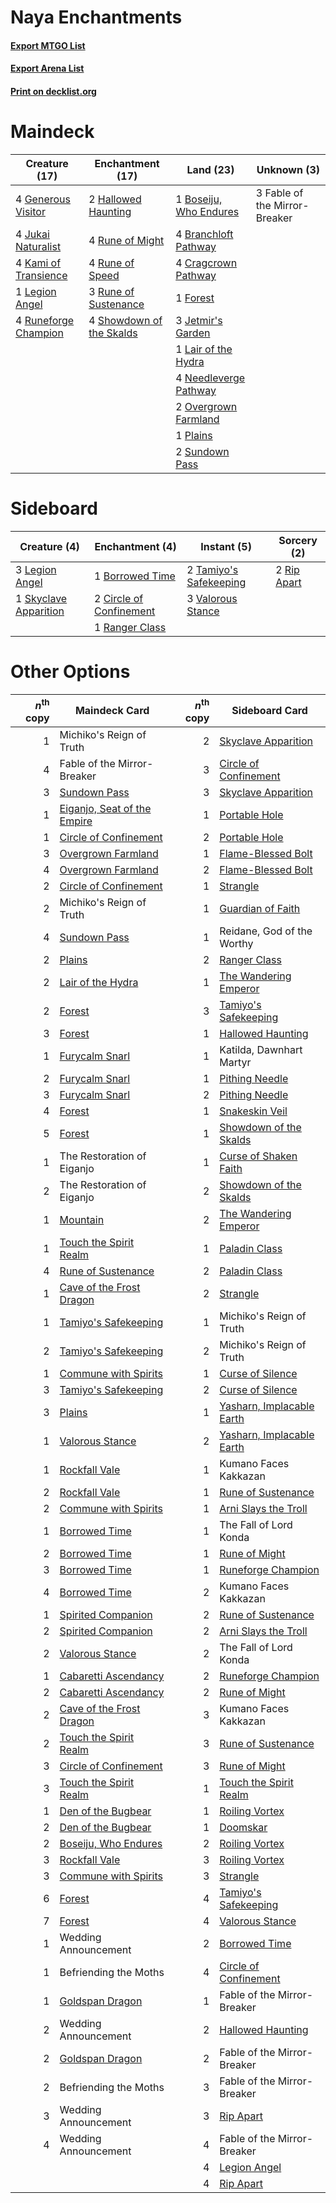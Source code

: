 # Naya Enchantments

#### [Export MTGO List](../collection/Naya%20Enchantments/Naya%20Enchantments.txt)
#### [Export Arena List](../collection/Naya%20Enchantments/Naya%20Enchantments_arena.txt)
#### [Print on decklist.org](http://decklist.org/?deckmain=1%09Boseiju,%20Who%20Endures%0A4%09Branchloft%20Pathway%0A4%09Cragcrown%20Pathway%0A3%09Fable%20of%20the%20Mirror-Breaker%0A1%09Forest%0A4%09Generous%20Visitor%0A2%09Hallowed%20Haunting%0A3%09Jetmir's%20Garden%0A4%09Jukai%20Naturalist%0A4%09Kami%20of%20Transience%0A1%09Lair%20of%20the%20Hydra%0A1%09Legion%20Angel%0A4%09Needleverge%20Pathway%0A2%09Overgrown%20Farmland%0A1%09Plains%0A4%09Rune%20of%20Might%0A4%09Rune%20of%20Speed%0A3%09Rune%20of%20Sustenance%0A4%09Runeforge%20Champion%0A4%09Showdown%20of%20the%20Skalds%0A2%09Sundown%20Pass&deckside=1%09Borrowed%20Time%0A2%09Circle%20of%20Confinement%0A3%09Legion%20Angel%0A1%09Ranger%20Class%0A2%09Rip%20Apart%0A1%09Skyclave%20Apparition%0A2%09Tamiyo's%20Safekeeping%0A3%09Valorous%20Stance)
# Maindeck

|                                         Creature (17)                                         |                                         Enchantment (17)                                          |                                            Land (23)                                            |         Unknown (3)         |
|-----------------------------------------------------------------------------------------------|---------------------------------------------------------------------------------------------------|-------------------------------------------------------------------------------------------------|-----------------------------|
|4 [Generous Visitor](http://gatherer.wizards.com/Pages/Card/Details.aspx?multiverseid=548493)  |2 [Hallowed Haunting](http://gatherer.wizards.com/Pages/Card/Details.aspx?multiverseid=540847)     |1 [Boseiju, Who Endures](http://gatherer.wizards.com/Pages/Card/Details.aspx?multiverseid=548579)|3 Fable of the Mirror-Breaker|
|4 [Jukai Naturalist](http://gatherer.wizards.com/Pages/Card/Details.aspx?multiverseid=548537)  |4 [Rune of Might](http://gatherer.wizards.com/Pages/Card/Details.aspx?multiverseid=503807)         |4 [Branchloft Pathway](http://gatherer.wizards.com/Pages/Card/Details.aspx?multiverseid=491909)  |                             |
|4 [Kami of Transience](http://gatherer.wizards.com/Pages/Card/Details.aspx?multiverseid=548506)|4 [Rune of Speed](http://gatherer.wizards.com/Pages/Card/Details.aspx?multiverseid=503760)         |4 [Cragcrown Pathway](http://gatherer.wizards.com/Pages/Card/Details.aspx?multiverseid=491915)   |                             |
|1 [Legion Angel](http://gatherer.wizards.com/Pages/Card/Details.aspx?multiverseid=491646)      |3 [Rune of Sustenance](http://gatherer.wizards.com/Pages/Card/Details.aspx?multiverseid=503631)    |1 [Forest](http://gatherer.wizards.com/Pages/Card/Details.aspx?multiverseid=439860)              |                             |
|4 [Runeforge Champion](http://gatherer.wizards.com/Pages/Card/Details.aspx?multiverseid=503632)|4 [Showdown of the Skalds](http://gatherer.wizards.com/Pages/Card/Details.aspx?multiverseid=503845)|3 [Jetmir's Garden](http://gatherer.wizards.com/Pages/Card/Details.aspx?multiverseid=555451)     |                             |
|                                                                                               |                                                                                                   |1 [Lair of the Hydra](http://gatherer.wizards.com/Pages/Card/Details.aspx?multiverseid=527546)   |                             |
|                                                                                               |                                                                                                   |4 [Needleverge Pathway](http://gatherer.wizards.com/Pages/Card/Details.aspx?multiverseid=491918) |                             |
|                                                                                               |                                                                                                   |2 [Overgrown Farmland](http://gatherer.wizards.com/Pages/Card/Details.aspx?multiverseid=535064)  |                             |
|                                                                                               |                                                                                                   |1 [Plains](http://gatherer.wizards.com/Pages/Card/Details.aspx?multiverseid=439856)              |                             |
|                                                                                               |                                                                                                   |2 [Sundown Pass](http://gatherer.wizards.com/Pages/Card/Details.aspx?multiverseid=541142)        |                             |


# Sideboard

|                                          Creature (4)                                          |                                         Enchantment (4)                                          |                                           Instant (5)                                           |                                     Sorcery (2)                                      |
|------------------------------------------------------------------------------------------------|--------------------------------------------------------------------------------------------------|-------------------------------------------------------------------------------------------------|--------------------------------------------------------------------------------------|
|3 [Legion Angel](http://gatherer.wizards.com/Pages/Card/Details.aspx?multiverseid=491646)       |1 [Borrowed Time](http://gatherer.wizards.com/Pages/Card/Details.aspx?multiverseid=534759)        |2 [Tamiyo's Safekeeping](http://gatherer.wizards.com/Pages/Card/Details.aspx?multiverseid=548521)|2 [Rip Apart](http://gatherer.wizards.com/Pages/Card/Details.aspx?multiverseid=513717)|
|1 [Skyclave Apparition](http://gatherer.wizards.com/Pages/Card/Details.aspx?multiverseid=495603)|2 [Circle of Confinement](http://gatherer.wizards.com/Pages/Card/Details.aspx?multiverseid=540834)|3 [Valorous Stance](http://gatherer.wizards.com/Pages/Card/Details.aspx?multiverseid=391950)     |                                                                                      |
|                                                                                                |1 [Ranger Class](http://gatherer.wizards.com/Pages/Card/Details.aspx?multiverseid=527489)         |                                                                                                 |                                                                                      |


# Other Options

|*n*<sup>th</sup> copy|                                            Maindeck Card                                             |*n*<sup>th</sup> copy|                                           Sideboard Card                                           |
|--------------------:|------------------------------------------------------------------------------------------------------|--------------------:|----------------------------------------------------------------------------------------------------|
|                    1|Michiko's Reign of Truth                                                                              |                    2|[Skyclave Apparition](http://gatherer.wizards.com/Pages/Card/Details.aspx?multiverseid=495603)      |
|                    4|Fable of the Mirror-Breaker                                                                           |                    3|[Circle of Confinement](http://gatherer.wizards.com/Pages/Card/Details.aspx?multiverseid=540834)    |
|                    3|[Sundown Pass](http://gatherer.wizards.com/Pages/Card/Details.aspx?multiverseid=541142)               |                    3|[Skyclave Apparition](http://gatherer.wizards.com/Pages/Card/Details.aspx?multiverseid=495603)      |
|                    1|[Eiganjo, Seat of the Empire](http://gatherer.wizards.com/Pages/Card/Details.aspx?multiverseid=548581)|                    1|[Portable Hole](http://gatherer.wizards.com/Pages/Card/Details.aspx?multiverseid=527320)            |
|                    1|[Circle of Confinement](http://gatherer.wizards.com/Pages/Card/Details.aspx?multiverseid=540834)      |                    2|[Portable Hole](http://gatherer.wizards.com/Pages/Card/Details.aspx?multiverseid=527320)            |
|                    3|[Overgrown Farmland](http://gatherer.wizards.com/Pages/Card/Details.aspx?multiverseid=535064)         |                    1|[Flame-Blessed Bolt](http://gatherer.wizards.com/Pages/Card/Details.aspx?multiverseid=541014)       |
|                    4|[Overgrown Farmland](http://gatherer.wizards.com/Pages/Card/Details.aspx?multiverseid=535064)         |                    2|[Flame-Blessed Bolt](http://gatherer.wizards.com/Pages/Card/Details.aspx?multiverseid=541014)       |
|                    2|[Circle of Confinement](http://gatherer.wizards.com/Pages/Card/Details.aspx?multiverseid=540834)      |                    1|[Strangle](http://gatherer.wizards.com/Pages/Card/Details.aspx?multiverseid=555326)                 |
|                    2|Michiko's Reign of Truth                                                                              |                    1|[Guardian of Faith](http://gatherer.wizards.com/Pages/Card/Details.aspx?multiverseid=527305)        |
|                    4|[Sundown Pass](http://gatherer.wizards.com/Pages/Card/Details.aspx?multiverseid=541142)               |                    1|Reidane, God of the Worthy                                                                          |
|                    2|[Plains](http://gatherer.wizards.com/Pages/Card/Details.aspx?multiverseid=439856)                     |                    2|[Ranger Class](http://gatherer.wizards.com/Pages/Card/Details.aspx?multiverseid=527489)             |
|                    2|[Lair of the Hydra](http://gatherer.wizards.com/Pages/Card/Details.aspx?multiverseid=527546)          |                    1|[The Wandering Emperor](http://gatherer.wizards.com/Pages/Card/Details.aspx?multiverseid=548337)    |
|                    2|[Forest](http://gatherer.wizards.com/Pages/Card/Details.aspx?multiverseid=439860)                     |                    3|[Tamiyo's Safekeeping](http://gatherer.wizards.com/Pages/Card/Details.aspx?multiverseid=548521)     |
|                    3|[Forest](http://gatherer.wizards.com/Pages/Card/Details.aspx?multiverseid=439860)                     |                    1|[Hallowed Haunting](http://gatherer.wizards.com/Pages/Card/Details.aspx?multiverseid=540847)        |
|                    1|[Furycalm Snarl](http://gatherer.wizards.com/Pages/Card/Details.aspx?multiverseid=513758)             |                    1|Katilda, Dawnhart Martyr                                                                            |
|                    2|[Furycalm Snarl](http://gatherer.wizards.com/Pages/Card/Details.aspx?multiverseid=513758)             |                    1|[Pithing Needle](http://gatherer.wizards.com/Pages/Card/Details.aspx?multiverseid=129526)           |
|                    3|[Furycalm Snarl](http://gatherer.wizards.com/Pages/Card/Details.aspx?multiverseid=513758)             |                    2|[Pithing Needle](http://gatherer.wizards.com/Pages/Card/Details.aspx?multiverseid=129526)           |
|                    4|[Forest](http://gatherer.wizards.com/Pages/Card/Details.aspx?multiverseid=439860)                     |                    1|[Snakeskin Veil](http://gatherer.wizards.com/Pages/Card/Details.aspx?multiverseid=503810)           |
|                    5|[Forest](http://gatherer.wizards.com/Pages/Card/Details.aspx?multiverseid=439860)                     |                    1|[Showdown of the Skalds](http://gatherer.wizards.com/Pages/Card/Details.aspx?multiverseid=503845)   |
|                    1|The Restoration of Eiganjo                                                                            |                    1|[Curse of Shaken Faith](http://gatherer.wizards.com/Pages/Card/Details.aspx?multiverseid=534910)    |
|                    2|The Restoration of Eiganjo                                                                            |                    2|[Showdown of the Skalds](http://gatherer.wizards.com/Pages/Card/Details.aspx?multiverseid=503845)   |
|                    1|[Mountain](http://gatherer.wizards.com/Pages/Card/Details.aspx?multiverseid=439859)                   |                    2|[The Wandering Emperor](http://gatherer.wizards.com/Pages/Card/Details.aspx?multiverseid=548337)    |
|                    1|[Touch the Spirit Realm](http://gatherer.wizards.com/Pages/Card/Details.aspx?multiverseid=548335)     |                    1|[Paladin Class](http://gatherer.wizards.com/Pages/Card/Details.aspx?multiverseid=527316)            |
|                    4|[Rune of Sustenance](http://gatherer.wizards.com/Pages/Card/Details.aspx?multiverseid=503631)         |                    2|[Paladin Class](http://gatherer.wizards.com/Pages/Card/Details.aspx?multiverseid=527316)            |
|                    1|[Cave of the Frost Dragon](http://gatherer.wizards.com/Pages/Card/Details.aspx?multiverseid=527540)   |                    2|[Strangle](http://gatherer.wizards.com/Pages/Card/Details.aspx?multiverseid=555326)                 |
|                    1|[Tamiyo's Safekeeping](http://gatherer.wizards.com/Pages/Card/Details.aspx?multiverseid=548521)       |                    1|Michiko's Reign of Truth                                                                            |
|                    2|[Tamiyo's Safekeeping](http://gatherer.wizards.com/Pages/Card/Details.aspx?multiverseid=548521)       |                    2|Michiko's Reign of Truth                                                                            |
|                    1|[Commune with Spirits](http://gatherer.wizards.com/Pages/Card/Details.aspx?multiverseid=548487)       |                    1|[Curse of Silence](http://gatherer.wizards.com/Pages/Card/Details.aspx?multiverseid=534770)         |
|                    3|[Tamiyo's Safekeeping](http://gatherer.wizards.com/Pages/Card/Details.aspx?multiverseid=548521)       |                    2|[Curse of Silence](http://gatherer.wizards.com/Pages/Card/Details.aspx?multiverseid=534770)         |
|                    3|[Plains](http://gatherer.wizards.com/Pages/Card/Details.aspx?multiverseid=439856)                     |                    1|[Yasharn, Implacable Earth](http://gatherer.wizards.com/Pages/Card/Details.aspx?multiverseid=491891)|
|                    1|[Valorous Stance](http://gatherer.wizards.com/Pages/Card/Details.aspx?multiverseid=391950)            |                    2|[Yasharn, Implacable Earth](http://gatherer.wizards.com/Pages/Card/Details.aspx?multiverseid=491891)|
|                    1|[Rockfall Vale](http://gatherer.wizards.com/Pages/Card/Details.aspx?multiverseid=535065)              |                    1|Kumano Faces Kakkazan                                                                               |
|                    2|[Rockfall Vale](http://gatherer.wizards.com/Pages/Card/Details.aspx?multiverseid=535065)              |                    1|[Rune of Sustenance](http://gatherer.wizards.com/Pages/Card/Details.aspx?multiverseid=503631)       |
|                    2|[Commune with Spirits](http://gatherer.wizards.com/Pages/Card/Details.aspx?multiverseid=548487)       |                    1|[Arni Slays the Troll](http://gatherer.wizards.com/Pages/Card/Details.aspx?multiverseid=503817)     |
|                    1|[Borrowed Time](http://gatherer.wizards.com/Pages/Card/Details.aspx?multiverseid=534759)              |                    1|The Fall of Lord Konda                                                                              |
|                    2|[Borrowed Time](http://gatherer.wizards.com/Pages/Card/Details.aspx?multiverseid=534759)              |                    1|[Rune of Might](http://gatherer.wizards.com/Pages/Card/Details.aspx?multiverseid=503807)            |
|                    3|[Borrowed Time](http://gatherer.wizards.com/Pages/Card/Details.aspx?multiverseid=534759)              |                    1|[Runeforge Champion](http://gatherer.wizards.com/Pages/Card/Details.aspx?multiverseid=503632)       |
|                    4|[Borrowed Time](http://gatherer.wizards.com/Pages/Card/Details.aspx?multiverseid=534759)              |                    2|Kumano Faces Kakkazan                                                                               |
|                    1|[Spirited Companion](http://gatherer.wizards.com/Pages/Card/Details.aspx?multiverseid=548333)         |                    2|[Rune of Sustenance](http://gatherer.wizards.com/Pages/Card/Details.aspx?multiverseid=503631)       |
|                    2|[Spirited Companion](http://gatherer.wizards.com/Pages/Card/Details.aspx?multiverseid=548333)         |                    2|[Arni Slays the Troll](http://gatherer.wizards.com/Pages/Card/Details.aspx?multiverseid=503817)     |
|                    2|[Valorous Stance](http://gatherer.wizards.com/Pages/Card/Details.aspx?multiverseid=391950)            |                    2|The Fall of Lord Konda                                                                              |
|                    1|[Cabaretti Ascendancy](http://gatherer.wizards.com/Pages/Card/Details.aspx?multiverseid=555373)       |                    2|[Runeforge Champion](http://gatherer.wizards.com/Pages/Card/Details.aspx?multiverseid=503632)       |
|                    2|[Cabaretti Ascendancy](http://gatherer.wizards.com/Pages/Card/Details.aspx?multiverseid=555373)       |                    2|[Rune of Might](http://gatherer.wizards.com/Pages/Card/Details.aspx?multiverseid=503807)            |
|                    2|[Cave of the Frost Dragon](http://gatherer.wizards.com/Pages/Card/Details.aspx?multiverseid=527540)   |                    3|Kumano Faces Kakkazan                                                                               |
|                    2|[Touch the Spirit Realm](http://gatherer.wizards.com/Pages/Card/Details.aspx?multiverseid=548335)     |                    3|[Rune of Sustenance](http://gatherer.wizards.com/Pages/Card/Details.aspx?multiverseid=503631)       |
|                    3|[Circle of Confinement](http://gatherer.wizards.com/Pages/Card/Details.aspx?multiverseid=540834)      |                    3|[Rune of Might](http://gatherer.wizards.com/Pages/Card/Details.aspx?multiverseid=503807)            |
|                    3|[Touch the Spirit Realm](http://gatherer.wizards.com/Pages/Card/Details.aspx?multiverseid=548335)     |                    1|[Touch the Spirit Realm](http://gatherer.wizards.com/Pages/Card/Details.aspx?multiverseid=548335)   |
|                    1|[Den of the Bugbear](http://gatherer.wizards.com/Pages/Card/Details.aspx?multiverseid=527541)         |                    1|[Roiling Vortex](http://gatherer.wizards.com/Pages/Card/Details.aspx?multiverseid=491797)           |
|                    2|[Den of the Bugbear](http://gatherer.wizards.com/Pages/Card/Details.aspx?multiverseid=527541)         |                    1|[Doomskar](http://gatherer.wizards.com/Pages/Card/Details.aspx?multiverseid=503613)                 |
|                    2|[Boseiju, Who Endures](http://gatherer.wizards.com/Pages/Card/Details.aspx?multiverseid=548579)       |                    2|[Roiling Vortex](http://gatherer.wizards.com/Pages/Card/Details.aspx?multiverseid=491797)           |
|                    3|[Rockfall Vale](http://gatherer.wizards.com/Pages/Card/Details.aspx?multiverseid=535065)              |                    3|[Roiling Vortex](http://gatherer.wizards.com/Pages/Card/Details.aspx?multiverseid=491797)           |
|                    3|[Commune with Spirits](http://gatherer.wizards.com/Pages/Card/Details.aspx?multiverseid=548487)       |                    3|[Strangle](http://gatherer.wizards.com/Pages/Card/Details.aspx?multiverseid=555326)                 |
|                    6|[Forest](http://gatherer.wizards.com/Pages/Card/Details.aspx?multiverseid=439860)                     |                    4|[Tamiyo's Safekeeping](http://gatherer.wizards.com/Pages/Card/Details.aspx?multiverseid=548521)     |
|                    7|[Forest](http://gatherer.wizards.com/Pages/Card/Details.aspx?multiverseid=439860)                     |                    4|[Valorous Stance](http://gatherer.wizards.com/Pages/Card/Details.aspx?multiverseid=391950)          |
|                    1|Wedding Announcement                                                                                  |                    2|[Borrowed Time](http://gatherer.wizards.com/Pages/Card/Details.aspx?multiverseid=534759)            |
|                    1|Befriending the Moths                                                                                 |                    4|[Circle of Confinement](http://gatherer.wizards.com/Pages/Card/Details.aspx?multiverseid=540834)    |
|                    1|[Goldspan Dragon](http://gatherer.wizards.com/Pages/Card/Details.aspx?multiverseid=503751)            |                    1|Fable of the Mirror-Breaker                                                                         |
|                    2|Wedding Announcement                                                                                  |                    2|[Hallowed Haunting](http://gatherer.wizards.com/Pages/Card/Details.aspx?multiverseid=540847)        |
|                    2|[Goldspan Dragon](http://gatherer.wizards.com/Pages/Card/Details.aspx?multiverseid=503751)            |                    2|Fable of the Mirror-Breaker                                                                         |
|                    2|Befriending the Moths                                                                                 |                    3|Fable of the Mirror-Breaker                                                                         |
|                    3|Wedding Announcement                                                                                  |                    3|[Rip Apart](http://gatherer.wizards.com/Pages/Card/Details.aspx?multiverseid=513717)                |
|                    4|Wedding Announcement                                                                                  |                    4|Fable of the Mirror-Breaker                                                                         |
|                     |                                                                                                      |                    4|[Legion Angel](http://gatherer.wizards.com/Pages/Card/Details.aspx?multiverseid=491646)             |
|                     |                                                                                                      |                    4|[Rip Apart](http://gatherer.wizards.com/Pages/Card/Details.aspx?multiverseid=513717)                |

